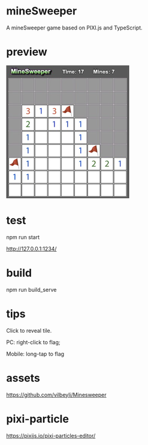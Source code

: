 # mineSweeper
A mineSweeper game based on PIXI.js and TypeScript. 

# preview
![Preview Image](https://raw.githubusercontent.com/longyangxi/mineSweeper/master/preview.jpeg?token=AA2RPNJACBEDO4B7NA5SGGC6FWDDA)

# test
npm run start

http://127.0.0.1:1234/

# build
npm run build_serve

# tips
Click to reveal tile. 

PC: right-click to flag; 

Mobile: long-tap to flag

# assets
https://github.com/vilbeyli/Minesweeper

# pixi-particle
https://pixijs.io/pixi-particles-editor/

